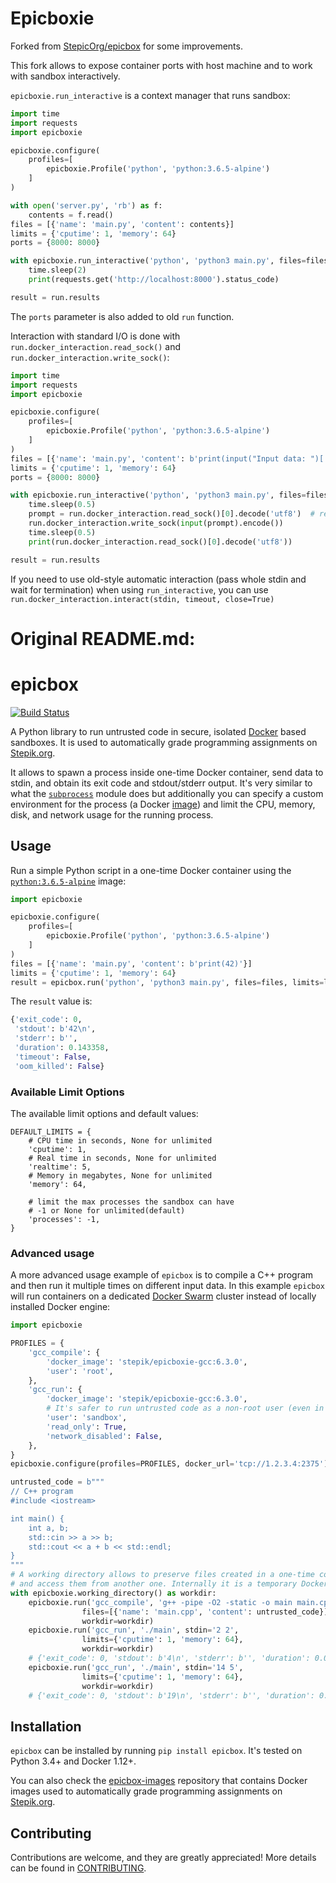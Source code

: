 # Epicboxie

Forked from [StepicOrg/epicbox](https://github.com/StepicOrg/) for some improvements.

This fork allows to expose container ports with host machine and to work with sandbox interactively.

`epicboxie.run_interactive` is a context manager that runs sandbox:

```python
import time
import requests
import epicboxie

epicboxie.configure(
    profiles=[
        epicboxie.Profile('python', 'python:3.6.5-alpine')
    ]
)

with open('server.py', 'rb') as f:
    contents = f.read()
files = [{'name': 'main.py', 'content': contents}]
limits = {'cputime': 1, 'memory': 64}
ports = {8000: 8000}

with epicboxie.run_interactive('python', 'python3 main.py', files=files, limits=limits, ports=ports) as run:
    time.sleep(2)
    print(requests.get('http://localhost:8000').status_code)

result = run.results
```

The `ports` parameter is also added to old `run` function.

Interaction with standard I/O is done with `run.docker_interaction.read_sock()` and `run.docker_interaction.write_sock()`:

```python
import time
import requests
import epicboxie

epicboxie.configure(
    profiles=[
        epicboxie.Profile('python', 'python:3.6.5-alpine')
    ]
)
files = [{'name': 'main.py', 'content': b'print(input("Input data: ")[::-1])'}]
limits = {'cputime': 1, 'memory': 64}
ports = {8000: 8000}

with epicboxie.run_interactive('python', 'python3 main.py', files=files, limits=limits, ports=ports) as run:
    time.sleep(0.5)
    prompt = run.docker_interaction.read_sock()[0].decode('utf8')  # read_sock returns tuple (stdout, stderr)
    run.docker_interaction.write_sock(input(prompt).encode())
    time.sleep(0.5)
    print(run.docker_interaction.read_sock()[0].decode('utf8'))

result = run.results
```

If you need to use old-style automatic interaction (pass whole stdin and wait for termination) when using `run_interactive`, you can use `run.docker_interaction.interact(stdin, timeout, close=True)`

# Original README.md:
# epicbox
[![Build Status](https://travis-ci.org/PashaWNN/epicbox.svg?branch=master)](https://travis-ci.org/PashaWNN/epicbox)

A Python library to run untrusted code in secure, isolated [Docker](https://www.docker.com/)
based sandboxes. It is used to automatically grade programming assignments
on [Stepik.org](https://stepik.org/).

It allows to spawn a process inside one-time Docker container, send data
to stdin, and obtain its exit code and stdout/stderr output.  It's very similar
to what the [`subprocess`](https://docs.python.org/3/library/subprocess.html#module-subprocess)
module does but additionally you can specify a custom environment for the process
(a Docker [image](https://docs.docker.com/v17.09/engine/userguide/storagedriver/imagesandcontainers/))
and limit the CPU, memory, disk, and network usage for the running process.

## Usage
Run a simple Python script in a one-time Docker container using the
[`python:3.6.5-alpine`](https://hub.docker.com/_/python/) image:
```python
import epicboxie

epicboxie.configure(
    profiles=[
        epicboxie.Profile('python', 'python:3.6.5-alpine')
    ]
)
files = [{'name': 'main.py', 'content': b'print(42)'}]
limits = {'cputime': 1, 'memory': 64}
result = epicbox.run('python', 'python3 main.py', files=files, limits=limits)

```
The `result` value is:
```python
{'exit_code': 0,
 'stdout': b'42\n',
 'stderr': b'',
 'duration': 0.143358,
 'timeout': False,
 'oom_killed': False}
```

### Available Limit Options

The available limit options and default values:

```
DEFAULT_LIMITS = {
    # CPU time in seconds, None for unlimited
    'cputime': 1,
    # Real time in seconds, None for unlimited
    'realtime': 5,
    # Memory in megabytes, None for unlimited
    'memory': 64,

    # limit the max processes the sandbox can have
    # -1 or None for unlimited(default)
    'processes': -1,
}
```

### Advanced usage
A more advanced usage example of `epicbox` is to compile a C++ program and then
run it multiple times on different input data.  In this example `epicbox` will
run containers on a dedicated [Docker Swarm](https://docs.docker.com/swarm/overview/)
cluster instead of locally installed Docker engine:
```python
import epicboxie

PROFILES = {
    'gcc_compile': {
        'docker_image': 'stepik/epicboxie-gcc:6.3.0',
        'user': 'root',
    },
    'gcc_run': {
        'docker_image': 'stepik/epicboxie-gcc:6.3.0',
        # It's safer to run untrusted code as a non-root user (even in a container)
        'user': 'sandbox',
        'read_only': True,
        'network_disabled': False,
    },
}
epicboxie.configure(profiles=PROFILES, docker_url='tcp://1.2.3.4:2375')

untrusted_code = b"""
// C++ program
#include <iostream>

int main() {
    int a, b;
    std::cin >> a >> b;
    std::cout << a + b << std::endl;
}
"""
# A working directory allows to preserve files created in a one-time container
# and access them from another one. Internally it is a temporary Docker volume.
with epicboxie.working_directory() as workdir:
    epicboxie.run('gcc_compile', 'g++ -pipe -O2 -static -o main main.cpp',
                files=[{'name': 'main.cpp', 'content': untrusted_code}],
                workdir=workdir)
    epicboxie.run('gcc_run', './main', stdin='2 2',
                limits={'cputime': 1, 'memory': 64},
                workdir=workdir)
    # {'exit_code': 0, 'stdout': b'4\n', 'stderr': b'', 'duration': 0.095318, 'timeout': False, 'oom_killed': False}
    epicboxie.run('gcc_run', './main', stdin='14 5',
                limits={'cputime': 1, 'memory': 64},
                workdir=workdir)
    # {'exit_code': 0, 'stdout': b'19\n', 'stderr': b'', 'duration': 0.10285, 'timeout': False, 'oom_killed': False}
```

## Installation
`epicbox` can be installed by running `pip install epicbox`. It's tested on Python 3.4+ and
Docker 1.12+.

You can also check the [epicbox-images](https://github.com/StepicOrg/epicbox-images)
repository that contains Docker images used to automatically grade programming
assignments on [Stepik.org](https://stepik.org/).

## Contributing
Contributions are welcome, and they are greatly appreciated!
More details can be found in [CONTRIBUTING](CONTRIBUTING.rst).

